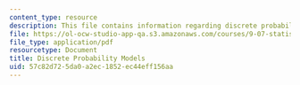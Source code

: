 ```yaml
---
content_type: resource
description: This file contains information regarding discrete probability models.
file: https://ol-ocw-studio-app-qa.s3.amazonaws.com/courses/9-07-statistics-for-brain-and-cognitive-science-fall-2016/57c82d725da0a2ec1852ec44eff156aa_MIT9_07F16_lec2.pdf
file_type: application/pdf
resourcetype: Document
title: Discrete Probability Models
uid: 57c82d72-5da0-a2ec-1852-ec44eff156aa
---
```

